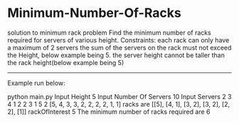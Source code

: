 # Minimum-Number-Of-Racks

solution to minimum rack problem
Find the minimum number of racks required for servers of various height.
Constraints:
  each rack can only have a maximum of 2 servers
  the sum of the servers on the rack must not exceed the Height, below example being 5.
  the server height cannot be taller than the rack height(below example being 5)

**************************************************************************************

Example run below:


python main.py
Input Height
5
Input Number Of Servers
10
Input Servers
2 3 4 1 2 2 3 1 5 2
[5, 4, 3, 3, 2, 2, 2, 2, 1, 1]
racks are  [[5], [4, 1], [3, 2], [3, 2], [2, 2], [1]]
rackOfInterest 5
The minimum number of racks required are  6
